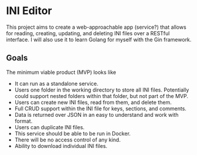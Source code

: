 # INI Editor

This project aims to create a web-approachable app (service?) that allows for reading, creating, updating, and deleting INI files over a RESTful interface. I will also use it to learn Golang for myself with the Gin framework.

## Goals

The minimum viable product (MVP) looks like

 - It can run as a standalone service.
 - Users one folder in the working directory to store all INI files. Potentially could support nested folders within that folder, but not part of the MVP.
 - Users can create new INI files, read from them, and delete them.
 - Full CRUD support within the INI file for keys, sections, and comments.
 - Data is returned over JSON in an easy to understand and work with format.
 - Users can duplicate INI files.
 - This service should be able to be run in Docker.
 - There will be no access control of any kind.
 - Ability to download individual INI files.

